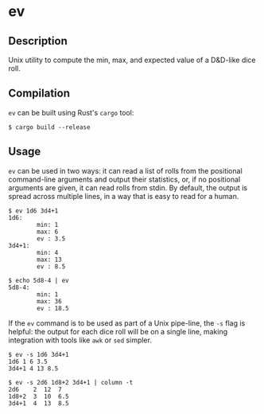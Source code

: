 # ev

## Description

Unix utility to compute the min, max, and expected value of a D&D-like dice roll.

## Compilation

`ev` can be built using Rust's `cargo` tool:

    $ cargo build --release

## Usage

`ev` can be used in two ways: it can read a list of rolls from the
positional command-line arguments and output their statistics, or, if
no positional arguments are given, it can read rolls from stdin.  By
default, the output is spread across multiple lines, in a way that is
easy to read for a human.

    $ ev 1d6 3d4+1
    1d6:
            min: 1
            max: 6
            ev : 3.5
    3d4+1:
            min: 4
            max: 13
            ev : 8.5

    $ echo 5d8-4 | ev
    5d8-4:
            min: 1
            max: 36
            ev : 18.5

If the `ev` command is to be used as part of a Unix pipe-line, the
`-s` flag is helpful: the output for each dice roll will be on a
single line, making integration with tools like `awk` or `sed`
simpler.

    $ ev -s 1d6 3d4+1
    1d6 1 6 3.5
    3d4+1 4 13 8.5

    $ ev -s 2d6 1d8+2 3d4+1 | column -t
    2d6    2  12  7
    1d8+2  3  10  6.5
    3d4+1  4  13  8.5
